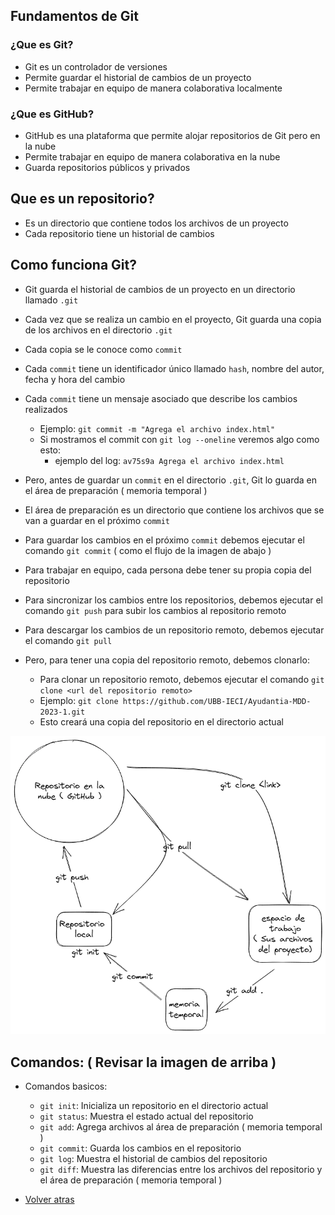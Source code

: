 ## Fundamentos de Git

### ¿Que es Git?

- Git es un controlador de versiones
- Permite guardar el historial de cambios de un proyecto
- Permite trabajar en equipo de manera colaborativa localmente

### ¿Que es GitHub?

- GitHub es una plataforma que permite alojar repositorios de Git pero en la nube
- Permite trabajar en equipo de manera colaborativa en la nube
- Guarda repositorios públicos y privados

## Que es un repositorio?

- Es un directorio que contiene todos los archivos de un proyecto
- Cada repositorio tiene un historial de cambios

## Como funciona Git?

- Git guarda el historial de cambios de un proyecto en un directorio llamado `.git`
- Cada vez que se realiza un cambio en el proyecto, Git guarda una copia de los archivos en el directorio `.git`
- Cada copia se le conoce como `commit`
- Cada `commit` tiene un identificador único llamado `hash`, nombre del autor, fecha y hora del cambio
- Cada `commit` tiene un mensaje asociado que describe los cambios realizados
    - Ejemplo: `git commit -m "Agrega el archivo index.html"`
    - Si mostramos el commit con `git log --oneline` veremos algo como esto:
        - ejemplo del log: `av75s9a Agrega el archivo index.html`
- Pero, antes de guardar un `commit` en el directorio `.git`, Git lo guarda en el área de preparación ( memoria temporal )
- El área de preparación es un directorio que contiene los archivos que se van a guardar en el próximo `commit`
- Para guardar los cambios en el próximo `commit` debemos ejecutar el comando `git commit` ( como el flujo de la imagen de abajo )

- Para trabajar en equipo, cada persona debe tener su propia copia del repositorio
- Para sincronizar los cambios entre los repositorios, debemos ejecutar el comando `git push` para subir los cambios al repositorio remoto
- Para descargar los cambios de un repositorio remoto, debemos ejecutar el comando `git pull`

- Pero, para tener una copia del repositorio remoto, debemos clonarlo: 
    - Para clonar un repositorio remoto, debemos ejecutar el comando `git clone <url del repositorio remoto>`
    - Ejemplo: `git clone https://github.com/UBB-IECI/Ayudantia-MDD-2023-1.git`
    - Esto creará una copia del repositorio en el directorio actual

![img_1.png](img_1.png)


## Comandos: ( Revisar la imagen de arriba )

- Comandos basicos:
  - `git init`: Inicializa un repositorio en el directorio actual
  - `git status`: Muestra el estado actual del repositorio
  - `git add`: Agrega archivos al área de preparación ( memoria temporal )
  - `git commit`: Guarda los cambios en el repositorio
  - `git log`: Muestra el historial de cambios del repositorio
  - `git diff`: Muestra las diferencias entre los archivos del repositorio y el área de preparación ( memoria temporal )








- [Volver atras](../README.md)